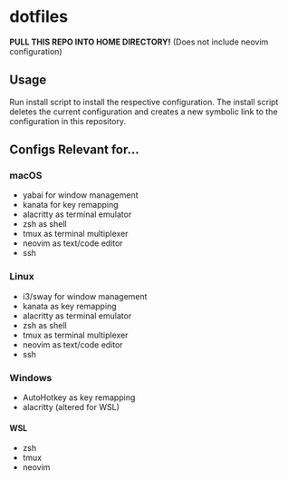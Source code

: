 # dotfiles

**PULL THIS REPO INTO HOME DIRECTORY!** 
(Does not include neovim configuration)

## Usage

Run install script to install the respective configuration.
The install script deletes the current configuration and creates a new symbolic link to the configuration in this repository.

## Configs Relevant for...
### macOS
- yabai for window management
- kanata for key remapping
- alacritty as terminal emulator
- zsh as shell
- tmux as terminal multiplexer
- neovim as text/code editor
- ssh

### Linux
- i3/sway for window management
- kanata as key remapping
- alacritty as terminal emulator
- zsh as shell
- tmux as terminal multiplexer
- neovim as text/code editor
- ssh

### Windows
- AutoHotkey as key remapping
- alacritty (altered for WSL)

#### WSL
- zsh
- tmux
- neovim

